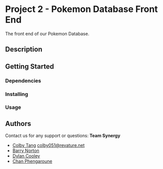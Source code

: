 # Project 2 - Pokemon Database Front End
The front end of our Pokemon Database.

## Description

## Getting Started

### Dependencies

### Installing

### Usage

## Authors
Contact us for any support or questions:
__Team Synergy__
* [Colby Tang](https://github.com/colbyktang) colby051@revature.net
* [Barry Norton](https://github.com/BarritoN78)
* [Dylan Cooley](https://github.com/dcee96)
* [Chan Phengaroune](https://github.com/Zoomo11)